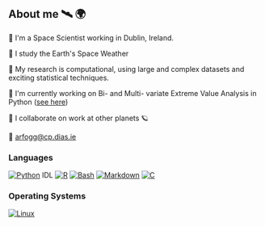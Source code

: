 ## About me :artificial_satellite:	:earth_africa:
:rocket: I'm a Space Scientist working in Dublin, Ireland. 

:rocket: I study the Earth's Space Weather

:rocket: My research is computational, using large and complex datasets and exciting statistical techniques.

:rocket: I'm currently working on Bi- and Multi- variate Extreme Value Analysis in Python ([see here](https://github.com/arfogg/bi_multi_variate_eva))

:rocket: I collaborate on work at other planets :ringed_planet:

:email: arfogg@cp.dias.ie

### Languages
[![Python](https://img.shields.io/badge/Python-3776AB?logo=python&logoColor=fff)](#)
IDL
[![R](https://img.shields.io/badge/R-%23276DC3.svg?logo=r&logoColor=white)](#)
[![Bash](https://img.shields.io/badge/Bash-4EAA25?logo=gnubash&logoColor=fff)](#)
[![Markdown](https://img.shields.io/badge/Markdown-%23000000.svg?logo=markdown&logoColor=white)](#)
[![C](https://img.shields.io/badge/C-00599C?logo=c&logoColor=white)](#)

### Operating Systems
[![Linux](https://img.shields.io/badge/Linux-FCC624?logo=linux&logoColor=black)](#)

